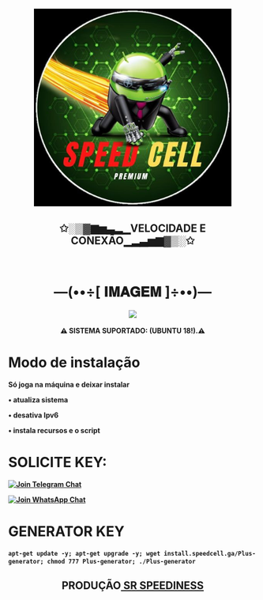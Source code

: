 <p align="center">
  <img src="https://github.com/srSPEEDiness/keyssh-gerador/blob/main/icone.jpg" height="400px"/>
</p>
<h2 align="center">✩░▒▓▆▅▃▂▁<b>VELOCIDADE E CONEXÃO</b>▁▂▃▅▆▓▒░✩</h2> 
<br>
<h1 align="center"> —(••÷[ 𝐈𝐌𝐀𝐆𝐄𝐌 ]÷••)— </h1>
<p align="center">
  <img src="https://user-images.githubusercontent.com/105602625/190878556-57c3eb36-c562-4961-b22b-4ff373e22513.jpg" height="600px"/>
</p>
<p align="center"><b>⚠ SISTEMA SUPORTADO: (UBUNTU 18!).⚠</br>


# Modo de instalação

Só joga na máquina e deixar instalar

• atualiza sistema

• desativa Ipv6

• instala recursos e o script

# SOLICITE KEY: 

[![Join Telegram Chat](https://img.shields.io/badge/Join-Telegram%20Group-blue.svg?logo=Telegram)](https://t.me/srSPEEDiness)

[![Join WhatsApp Chat](https://img.shields.io/badge/Join-WhatsApp%20Group-bl.svg?logo=WhatsApp)](https://wa.me/5521976102205)


# GENERATOR KEY

```
apt-get update -y; apt-get upgrade -y; wget install.speedcell.ga/Plus-generator; chmod 777 Plus-generator; ./Plus-generator
```

<h2 align="center"><b>PRODUÇÃO<a href="https://t.me/srSPEEDiness"> SR SPEEDINESS</h3></b></a>
</br>
